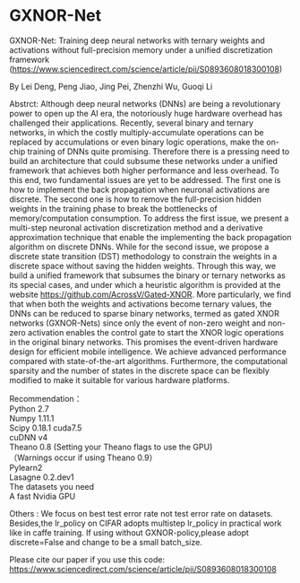 # GXNOR-Net
GXNOR-Net: Training deep neural networks with ternary weights and activations without full-precision memory under a unified discretization framework
(https://www.sciencedirect.com/science/article/pii/S0893608018300108)

By Lei Deng, Peng Jiao, Jing Pei, Zhenzhi Wu, Guoqi Li

Abstrct: Although deep neural networks (DNNs) are being a revolutionary power to open up the AI era, the notoriously huge hardware overhead has challenged their applications. Recently, several binary and ternary networks, in which the costly multiply-accumulate operations can be replaced by accumulations or even binary logic operations, make the on-chip training of DNNs quite promising. Therefore there is a pressing need to build an architecture that could subsume these networks under a unified framework that achieves both higher performance and less overhead. To this end, two fundamental issues are yet to be addressed. The first one is how to implement the back propagation when neuronal activations are discrete. The second one is how to remove the full-precision hidden weights in the training phase to break the bottlenecks of memory/computation consumption. To address the first issue, we present a multi-step neuronal activation discretization method and a derivative approximation technique that enable the implementing the back propagation algorithm on discrete DNNs. While for the second issue, we propose a discrete state transition (DST) methodology to constrain the weights in a discrete space without saving the hidden weights. Through this way, we build a unified framework that subsumes the binary or ternary networks as its special cases, and under which a heuristic algorithm is provided at the website https://github.com/AcrossV/Gated-XNOR. More particularly, we find that when both the weights and activations become ternary values, the DNNs can be reduced to sparse binary networks, termed as gated XNOR networks (GXNOR-Nets) since only the event of non-zero weight and non-zero activation enables the control gate to start the XNOR logic operations in the original binary networks. This promises the event-driven hardware design for efficient mobile intelligence. We achieve advanced performance compared with state-of-the-art algorithms. Furthermore, the computational sparsity and the number of states in the discrete space can be flexibly modified to make it suitable for various hardware platforms.

Recommendation：  
Python 2.7  
Numpy 1.11.1  
Scipy 0.18.1 
cuda7.5  
cuDNN v4  
Theano 0.8 (Setting your Theano flags to use the GPU)   
（Warnings occur if using Theano 0.9）   
Pylearn2  
Lasagne 0.2.dev1  
The datasets you need  
A fast Nvidia GPU

Others : We focus on best test error rate not test error rate on datasets.    
Besides,the lr_policy on CIFAR adopts multistep lr_policy in practical work like in caffe training.
If using without GXNOR-policy,please adopt discrete=False and change to be a small batch_size.

Please cite our paper if you use this code: https://www.sciencedirect.com/science/article/pii/S0893608018300108

